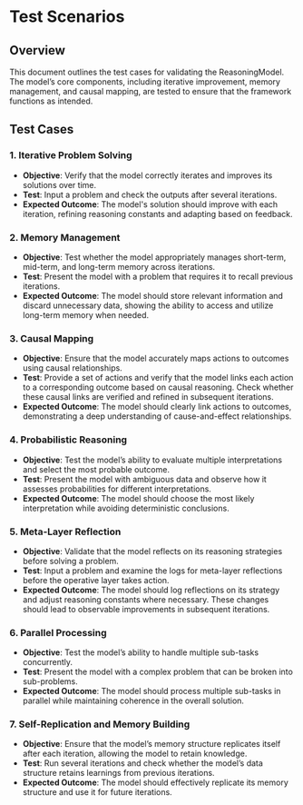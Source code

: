 # Test Scenarios

## Overview
This document outlines the test cases for validating the ReasoningModel. The model’s core components, including iterative improvement, memory management, and causal mapping, are tested to ensure that the framework functions as intended.

## Test Cases

### 1. Iterative Problem Solving
- **Objective**: Verify that the model correctly iterates and improves its solutions over time.
- **Test**: Input a problem and check the outputs after several iterations.
- **Expected Outcome**: The model's solution should improve with each iteration, refining reasoning constants and adapting based on feedback.

### 2. Memory Management
- **Objective**: Test whether the model appropriately manages short-term, mid-term, and long-term memory across iterations.
- **Test**: Present the model with a problem that requires it to recall previous iterations.
- **Expected Outcome**: The model should store relevant information and discard unnecessary data, showing the ability to access and utilize long-term memory when needed.

### 3. Causal Mapping
- **Objective**: Ensure that the model accurately maps actions to outcomes using causal relationships.
- **Test**: Provide a set of actions and verify that the model links each action to a corresponding outcome based on causal reasoning. Check whether these causal links are verified and refined in subsequent iterations.
- **Expected Outcome**: The model should clearly link actions to outcomes, demonstrating a deep understanding of cause-and-effect relationships.

### 4. Probabilistic Reasoning
- **Objective**: Test the model’s ability to evaluate multiple interpretations and select the most probable outcome.
- **Test**: Present the model with ambiguous data and observe how it assesses probabilities for different interpretations.
- **Expected Outcome**: The model should choose the most likely interpretation while avoiding deterministic conclusions.

### 5. Meta-Layer Reflection
- **Objective**: Validate that the model reflects on its reasoning strategies before solving a problem.
- **Test**: Input a problem and examine the logs for meta-layer reflections before the operative layer takes action.
- **Expected Outcome**: The model should log reflections on its strategy and adjust reasoning constants where necessary. These changes should lead to observable improvements in subsequent iterations.

### 6. Parallel Processing
- **Objective**: Test the model’s ability to handle multiple sub-tasks concurrently.
- **Test**: Present the model with a complex problem that can be broken into sub-problems.
- **Expected Outcome**: The model should process multiple sub-tasks in parallel while maintaining coherence in the overall solution.

### 7. Self-Replication and Memory Building
- **Objective**: Ensure that the model’s memory structure replicates itself after each iteration, allowing the model to retain knowledge.
- **Test**: Run several iterations and check whether the model’s data structure retains learnings from previous iterations.
- **Expected Outcome**: The model should effectively replicate its memory structure and use it for future iterations.